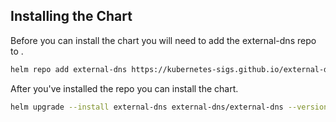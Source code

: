 ## Installing the Chart
Before you can install the chart you will need to add the external-dns repo to .

```bash
helm repo add external-dns https://kubernetes-sigs.github.io/external-dns/
```

After you've installed the repo you can install the chart.

```bash
helm upgrade --install external-dns external-dns/external-dns --version 1.18.0
```
